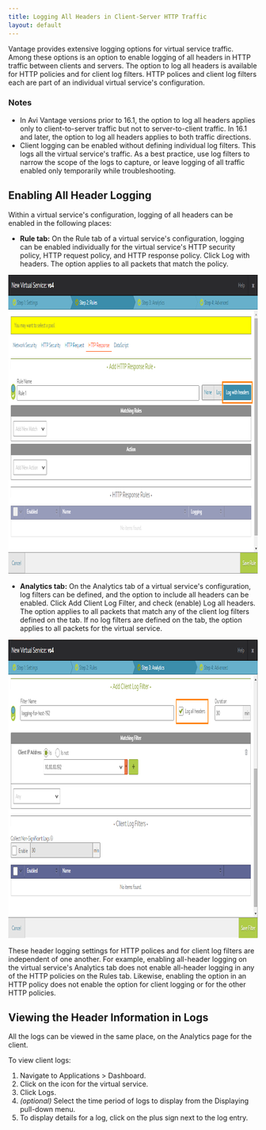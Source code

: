 ```yaml
---
title: Logging All Headers in Client-Server HTTP Traffic
layout: default
---
```

Vantage provides extensive logging options for virtual service traffic. Among these options is an option to enable logging of all headers in HTTP traffic between clients and servers. The option to log all headers is available for HTTP policies and for client log filters. HTTP polices and client log filters each are part of an individual virtual service's configuration.

### Notes

* In Avi Vantage versions prior to 16.1, the option to log all headers applies only to client-to-server traffic but not to server-to-client traffic. In 16.1 and later, the option to log all headers applies to both traffic directions.
* Client logging can be enabled without defining individual log filters. This logs all the virtual service's traffic. As a best practice, use log filters to narrow the scope of the logs to capture, or leave logging of all traffic enabled only temporarily while troubleshooting.

## Enabling All Header Logging

Within a virtual service's configuration, logging of all headers can be enabled in the following places:

* **Rule tab:** On the Rule tab of a virtual service's configuration, logging can be enabled individually for the virtual service's HTTP security policy, HTTP request policy, and HTTP response policy. Click Log with headers. The option applies to all packets that match the policy.

<a href="img/log-with-headers-http-policies-1.png"><img src="img/log-with-headers-http-policies-1.png" alt="log-with-headers-http-policies" width="1010" height="603"></a>
* **Analytics tab:** On the Analytics tab of a virtual service's configuration, log filters can be defined, and the option to include all headers can be enabled. Click Add Client Log Filter, and check (enable) Log all headers. The option applies to all packets that match any of the client log filters defined on the tab. If no log filters are defined on the tab, the option applies to all packets for the virtual service.

<a href="img/log-with-headers-analytics2.png"><img src="img/log-with-headers-analytics2.png" alt="log-with-headers-analytics2" width="1012" height="603"></a>

These header logging settings for HTTP polices and for client log filters are independent of one another. For example, enabling all-header logging on the virtual service's Analytics tab does not enable all-header logging in any of the HTTP policies on the Rules tab. Likewise, enabling the option in an HTTP policy does not enable the option for client logging or for the other HTTP policies.

## Viewing the Header Information in Logs

All the logs can be viewed in the same place, on the Analytics page for the client.

To view client logs:

1. Navigate to Applications > Dashboard.
1. Click on the icon for the virtual service.
1. Click Logs.
1. *(optional)* Select the time period of logs to display from the Displaying pull-down menu.
1. To display details for a log, click on the plus sign next to the log entry.